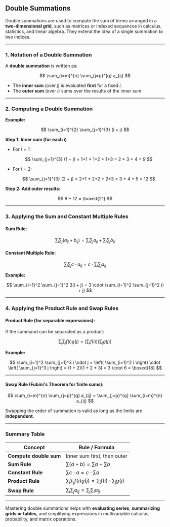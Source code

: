 ## **Double Summations**

Double summations are used to compute the sum of terms arranged in a **two-dimensional grid**, 
such as matrices or indexed sequences in calculus, statistics, and linear algebra. 
They extend the idea of a single summation to two indices.

---

### **1. Notation of a Double Summation**

A **double summation** is written as:

$$
\sum_{i=m}^{n} \sum_{j=p}^{q} a_{ij}
$$

* The **inner sum** (over $j$) is evaluated **first** for a fixed $i$.
* The **outer sum** (over $i$) sums over the results of the inner sum.

---

### **2. Computing a Double Summation**

**Example:**

$$
\sum_{i=1}^{2} \sum_{j=1}^{3} (i + j)
$$

**Step 1: Inner sum (for each $i$)**

* For $i = 1$:

  $$
  \sum_{j=1}^{3} (1 + j) = 1+1 + 1+2 + 1+3 = 2 + 3 + 4 = 9
  $$

* For $i = 2$:

  $$
  \sum_{j=1}^{3} (2 + j) = 2+1 + 2+2 + 2+3 = 3 + 4 + 5 = 12
  $$

**Step 2: Add outer results:**

$$
9 + 12 = \boxed{21}
$$

---

### **3. Applying the Sum and Constant Multiple Rules**

#### **Sum Rule:**

$$
\sum_i \sum_j (a_{ij} + b_{ij}) = \sum_i \sum_j a_{ij} + \sum_i \sum_j b_{ij}
$$

#### **Constant Multiple Rule:**

$$
\sum_i \sum_j c \cdot a_{ij} = c \cdot \sum_i \sum_j a_{ij}
$$

**Example:**

$$
\sum_{i=1}^2 \sum_{j=1}^2 3(i + j) = 3 \cdot \sum_{i=1}^2 \sum_{j=1}^2 (i + j)
$$

---

### **4. Applying the Product Rule and Swap Rules**

#### **Product Rule (for separable expressions):**

If the summand can be separated as a product:

$$
\sum_i \sum_j f(i)g(j) = \left( \sum_i f(i) \right) \left( \sum_j g(j) \right)
$$

**Example:**

$$
\sum_{i=1}^2 \sum_{j=1}^3 i \cdot j = \left( \sum_{i=1}^2 i \right) \cdot \left( \sum_{j=1}^3 j \right) = (1 + 2)(1 + 2 + 3) = 3 \cdot 6 = \boxed{18}
$$

---

#### **Swap Rule (Fubini's Theorem for finite sums):**

$$
\sum_{i=m}^{n} \sum_{j=p}^{q} a_{ij} = \sum_{j=p}^{q} \sum_{i=m}^{n} a_{ij}
$$

Swapping the order of summation is valid as long as the limits are **independent**.

---

### **Summary Table**

| Concept                | Rule / Formula                                           |
| ---------------------- | -------------------------------------------------------- |
| **Compute double sum** | Inner sum first, then outer                              |
| **Sum Rule**           | $\sum (a + b) = \sum a + \sum b$                         |
| **Constant Rule**      | $\sum c \cdot a = c \cdot \sum a$                        |
| **Product Rule**       | $\sum_i \sum_j f(i)g(j) = \sum_i f(i) \cdot \sum_j g(j)$ |
| **Swap Rule**          | $\sum_i \sum_j a_{ij} = \sum_j \sum_i a_{ij}$            |

---

Mastering double summations helps with **evaluating series**, **summarizing grids or tables**, 
and simplifying expressions in multivariable calculus, probability, and matrix operations.
